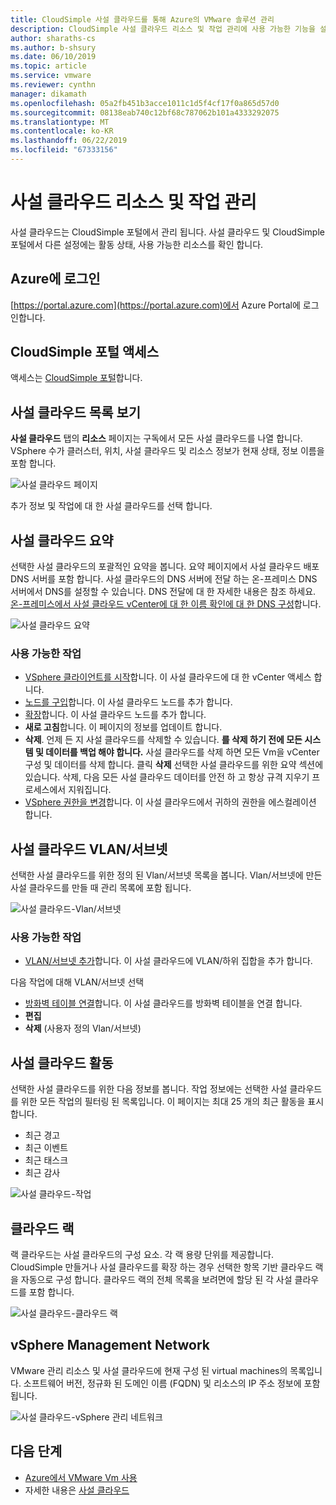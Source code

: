 ```yaml
---
title: CloudSimple 사설 클라우드를 통해 Azure의 VMware 솔루션 관리
description: CloudSimple 사설 클라우드 리소스 및 작업 관리에 사용 가능한 기능을 설명 합니다.
author: sharaths-cs
ms.author: b-shsury
ms.date: 06/10/2019
ms.topic: article
ms.service: vmware
ms.reviewer: cynthn
manager: dikamath
ms.openlocfilehash: 05a2fb451b3acce1011c1d5f4cf17f0a865d57d0
ms.sourcegitcommit: 08138eab740c12bf68c787062b101a4333292075
ms.translationtype: MT
ms.contentlocale: ko-KR
ms.lasthandoff: 06/22/2019
ms.locfileid: "67333156"
---
```

# <a name="manage-private-cloud-resources-and-activity"></a>사설 클라우드 리소스 및 작업 관리

사설 클라우드는 CloudSimple 포털에서 관리 됩니다.  사설 클라우드 및 CloudSimple 포털에서 다른 설정에는 활동 상태, 사용 가능한 리소스를 확인 합니다.

## <a name="sign-in-to-azure"></a>Azure에 로그인

[https://portal.azure.com](https://portal.azure.com)에서 Azure Portal에 로그인합니다.

## <a name="access-the-cloudsimple-portal"></a>CloudSimple 포털 액세스

액세스는 [CloudSimple 포털](access-cloudsimple-portal.md)합니다.

## <a name="view-the-list-of-private-clouds"></a>사설 클라우드 목록 보기

**사설 클라우드** 탭의 **리소스** 페이지는 구독에서 모든 사설 클라우드를 나열 합니다. VSphere 수가 클러스터, 위치, 사설 클라우드 및 리소스 정보가 현재 상태, 정보 이름을 포함 합니다.

![사설 클라우드 페이지](media/manage-private-cloud.png)

추가 정보 및 작업에 대 한 사설 클라우드를 선택 합니다.

## <a name="private-cloud-summary"></a>사설 클라우드 요약

선택한 사설 클라우드의 포괄적인 요약을 봅니다.  요약 페이지에서 사설 클라우드 배포 DNS 서버를 포함 합니다.  사설 클라우드의 DNS 서버에 전달 하는 온-프레미스 DNS 서버에서 DNS를 설정할 수 있습니다.  DNS 전달에 대 한 자세한 내용은 참조 하세요. [온-프레미스에서 사설 클라우드 vCenter에 대 한 이름 확인에 대 한 DNS 구성](https://docs.azure.cloudsimple.com/on-premises-dns-setup/)합니다.

![사설 클라우드 요약](media/private-cloud-summary.png)

### <a name="available-actions"></a>사용 가능한 작업

* [VSphere 클라이언트를 시작](https://docs.azure.cloudsimple.com/vsphere-access/)합니다. 이 사설 클라우드에 대 한 vCenter 액세스 합니다.
* [노드를 구입](create-nodes.md)합니다. 이 사설 클라우드 노드를 추가 합니다.
* [확장](expand-private-cloud.md)합니다. 이 사설 클라우드 노드를 추가 합니다.
* **새로 고침**합니다. 이 페이지의 정보를 업데이트 합니다.
* **삭제**. 언제 든 지 사설 클라우드를 삭제할 수 있습니다. **를 삭제 하기 전에 모든 시스템 및 데이터를 백업 해야 합니다.** 사설 클라우드를 삭제 하면 모든 Vm을 vCenter 구성 및 데이터를 삭제 합니다. 클릭 **삭제** 선택한 사설 클라우드를 위한 요약 섹션에 있습니다. 삭제, 다음 모든 사설 클라우드 데이터를 안전 하 고 항상 규격 지우기 프로세스에서 지워집니다.
* [VSphere 권한을 변경](escalate-private-cloud-privileges.md)합니다.  이 사설 클라우드에서 귀하의 권한을 에스컬레이션 합니다.

## <a name="private-cloud-vlanssubnets"></a>사설 클라우드 VLAN/서브넷

선택한 사설 클라우드를 위한 정의 된 Vlan/서브넷 목록을 봅니다.  Vlan/서브넷에 만든 사설 클라우드를 만들 때 관리 목록에 포함 됩니다.

![사설 클라우드-Vlan/서브넷](media/private-cloud-vlans-subnets.png) 

### <a name="available-actions"></a>사용 가능한 작업

* [VLAN/서브넷 추가](https://docs.azure.cloudsimple.com/create-vlan-subnet/)합니다. 이 사설 클라우드에 VLAN/하위 집합을 추가 합니다.

다음 작업에 대해 VLAN/서브넷 선택
* [방화벽 테이블 연결](https://docs.azure.cloudsimple.com/firewall/)합니다. 이 사설 클라우드를 방화벽 테이블을 연결 합니다.
* **편집**
* **삭제** (사용자 정의 Vlan/서브넷)

## <a name="private-cloud-activity"></a>사설 클라우드 활동

선택한 사설 클라우드를 위한 다음 정보를 봅니다.  작업 정보에는 선택한 사설 클라우드를 위한 모든 작업의 필터링 된 목록입니다.  이 페이지는 최대 25 개의 최근 활동을 표시합니다.

* 최근 경고
* 최근 이벤트
* 최근 태스크
* 최근 감사

![사설 클라우드-작업](media/private-cloud-activity.png)

## <a name="cloud-racks"></a>클라우드 랙

랙 클라우드는 사설 클라우드의 구성 요소. 각 랙 용량 단위를 제공합니다. CloudSimple 만들거나 사설 클라우드를 확장 하는 경우 선택한 항목 기반 클라우드 랙을 자동으로 구성 합니다.  클라우드 랙의 전체 목록을 보려면에 할당 된 각 사설 클라우드를 포함 합니다.

![사설 클라우드-클라우드 랙](media/private-cloud-cloudracks.png)

## <a name="vsphere-management-network"></a>vSphere Management Network

VMware 관리 리소스 및 사설 클라우드에 현재 구성 된 virtual machines의 목록입니다. 소프트웨어 버전, 정규화 된 도메인 이름 (FQDN) 및 리소스의 IP 주소 정보에 포함 됩니다.

![사설 클라우드-vSphere 관리 네트워크](media/private-cloud-vsphere-management-network.png)

## <a name="next-steps"></a>다음 단계

* [Azure에서 VMware Vm 사용](quickstart-create-vmware-virtual-machine.md)
* 자세한 내용은 [사설 클라우드](cloudsimple-private-cloud.md)